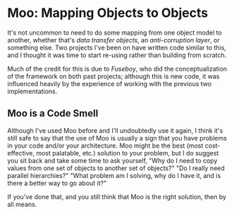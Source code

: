 # Moo: Mapping Objects to Objects

It's not uncommon to need to do some mapping from one object model to another, whether that's
_data transfer objects_, an _anti-corruption layer_, or something else.  Two projects I've been on
have written code similar to this, and I thought it was time to start re-using rather than
building from scratch.

Much of the credit for this is due to _Fuseboy_, who did the conceptualization of the framework on
both past projects; although this is new code, it was influenced heavily by the experience of working
with the previous two implementations.

## Moo is a Code Smell

Although I've used Moo before and I'll undoubtedly use it again, I think it's still safe to say that
the use of Moo is usually a sign that you have problems in your code and/or your architecture.  Moo
might be the best (most cost-effective, most palatable, etc.) solution to your problem, but I
do suggest you sit back and take some time to ask yourself, "Why do I need to copy values from
one set of objects to another set of objects?" "Do I really need parallel hierarchies?" "What problem
am I solving, why do I have it, and is there a better way to go about it?"

If you've done that, and you still think that Moo is the right solution, then by all means.
